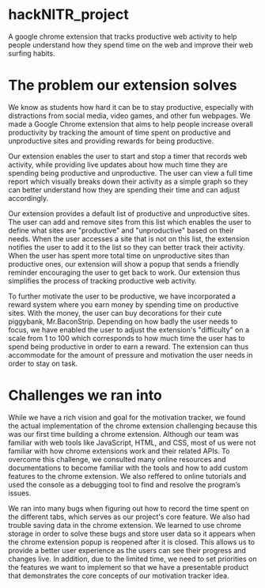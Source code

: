 # hackNITR_project
A google chrome extension that tracks productive web activity to help people understand how they spend time on the web and improve their web surfing habits. 

# The problem our extension solves
We know as students how hard it can be to stay productive, especially with distractions from social media, video games, and other fun webpages. We made a Google Chrome extension that aims to help people increase overall productivity by tracking the amount of time spent on productive and unproductive sites and providing rewards for being productive.

Our extension enables the user to start and stop a timer that records web activity, while providing live updates about how much time they are spending being productive and unproductive. The user can view a full time report which visually breaks down their activity as a simple graph so they can better understand how they are spending their time and can adjust accordingly.

Our extension provides a default list of productive and unproductive sites. The user can add and remove sites from this list which enables the user to define what sites are "productive" and "unproductive" based on their needs. When the user accesses a site that is not on this list, the extension notifies the user to add it to the list so they can better track their activity. When the user has spent more total time on unproductive sites than productive ones, our extension will show a popup that sends a friendly reminder encouraging the user to get back to work. Our extension thus simplifies the process of tracking productive web activity.

To further motivate the user to be productive, we have incorporated a reward system where you earn money by spending time on productive sites. With the money, the user can buy decorations for their cute piggybank, Mr.BaconStrip. Depending on how badly the user needs to focus, we have enabled the user to adjust the extension's "difficulty" on a scale from 1 to 100 which corresponds to how much time the user has to spend being productive in order to earn a reward. The extension can thus accommodate for the amount of pressure and motivation the user needs in order to stay on task.

# Challenges we ran into
While we have a rich vision and goal for the motivation tracker, we found the actual implementation of the chrome extension challenging because this was our first time building a chrome extension. Although our team was familiar with web tools like JavaScript, HTML, and CSS, most of us were not familiar with how chrome extensions work and their related APIs. To overcome this challenge, we consulted many online resources and documentations to become familiar with the tools and how to add custom features to the chrome extension. We also reffered to online tutorials and used the console as a debugging tool to find and resolve the program’s issues.

We ran into many bugs when figuring out how to record the time spent on the different tabs, which serves as our project's core feature. We also had trouble saving data in the chrome extension. We learned to use chrome storage in order to solve these bugs and store user data so it appears when the chrome extension popup is reopened after it is closed. This allows us to provide a better user experience as the users can see their progress and changes live. In addition, due to the limited time, we need to set priorities on the features we want to implement so that we have a presentable product that demonstrates the core concepts of our motivation tracker idea.
